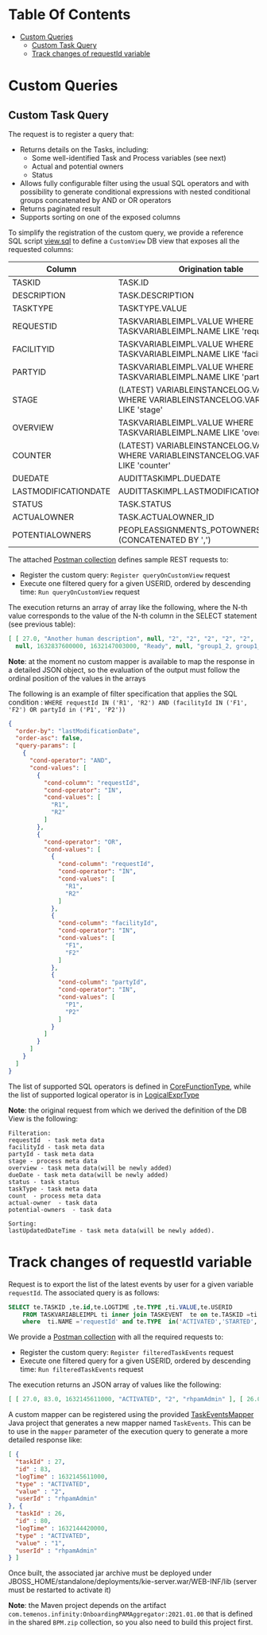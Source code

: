 # Table Of Contents
* [Custom Queries](#custom-queries)
  * [Custom Task Query](#custom-task-query)
  * [Track changes of requestId variable](#track-changes-of-requestid-variable)

# Custom Queries
## Custom Task Query
The request is to register a query that:
* Returns details on the Tasks, including:
  * Some well-identified Task and Process variables (see next)
  * Actual and potential owners
  * Status
* Allows fully configurable filter using the usual SQL operators and with possibility to generate conditional
expressions with nested conditional groups concatenated by AND or OR operators
* Returns paginated result
* Supports sorting on one of the exposed columns

To simplify the registration of the custom query, we provide a reference SQL script [view.sql](./view.sql) to define a 
`CustomView` DB view that exposes all the requested columns:

| Column | Origination table |
|---|---|
| TASKID | TASK.ID |
| DESCRIPTION | TASK.DESCRIPTION |
|TASKTYPE | TASKTYPE.VALUE |
|REQUESTID | TASKVARIABLEIMPL.VALUE WHERE TASKVARIABLEIMPL.NAME LIKE 'requestId' |
|FACILITYID | TASKVARIABLEIMPL.VALUE WHERE TASKVARIABLEIMPL.NAME LIKE 'facilityId' |
|PARTYID | TASKVARIABLEIMPL.VALUE WHERE TASKVARIABLEIMPL.NAME LIKE 'partyId' |
|STAGE | (LATEST) VARIABLEINSTANCELOG.VALUE WHERE VARIABLEINSTANCELOG.VARIABLEID LIKE 'stage' |
|OVERVIEW | TASKVARIABLEIMPL.VALUE WHERE TASKVARIABLEIMPL.NAME LIKE 'overview' |
|COUNTER | (LATEST) VARIABLEINSTANCELOG.VALUE WHERE VARIABLEINSTANCELOG.VARIABLEID LIKE 'counter' |
|DUEDATE | AUDITTASKIMPL.DUEDATE |
|LASTMODIFICATIONDATE | AUDITTASKIMPL.LASTMODIFICATIONDATE|
|STATUS| TASK.STATUS|
|ACTUALOWNER | TASK.ACTUALOWNER_ID|
| POTENTIALOWNERS | PEOPLEASSIGNMENTS_POTOWNERS.ENTITY_ID (CONCATENATED BY ',')|

The attached [Postman collection](./Temenos-CustomView.postman_collection.json) defines sample REST requests to:
* Register the custom query: `Register queryOnCustomView` request
* Execute one filtered query for a given USERID, ordered by descending time: `Run queryOnCustomView` request

The execution returns an array of array like the following, where the N-th value corresponds to the value of the N-th
column in the SELECT statement (see previous table):
```json
[ [ 27.0, "Another human description", null, "2", "2", "2", "2", "2", 
  null, 1632837600000, 1632147003000, "Ready", null, "group1_2, group1_3, rhpamAdmin" ] ]
```
**Note**: at the moment no custom mapper is available to map the response in a detailed JSON object, so the 
evaluation of the output must follow the ordinal position of the values in the arrays

The following is an example of filter specification that applies the SQL condition : 
`WHERE requestId IN ('R1', 'R2') AND (facilityId IN ('F1', 'F2') OR partyId in ('P1', 'P2'))`

```json
{
  "order-by": "lastModificationDate",
  "order-asc": false,
  "query-params": [
    {
      "cond-operator": "AND",
      "cond-values": [
        {
          "cond-column": "requestId",
          "cond-operator": "IN",
          "cond-values": [
            "R1",
            "R2"
          ]
        },
        {
          "cond-operator": "OR",
          "cond-values": [
            {
              "cond-column": "requestId",
              "cond-operator": "IN",
              "cond-values": [
                "R1",
                "R2"
              ]
            },
            {
              "cond-column": "facilityId",
              "cond-operator": "IN",
              "cond-values": [
                "F1",
                "F2"
              ]
            },
            {
              "cond-column": "partyId",
              "cond-operator": "IN",
              "cond-values": [
                "P1",
                "P2"
              ]
            }
          ]
        }
      ]
    }
  ]
}
```

The list of supported SQL operators is defined in [CoreFunctionType](https://github.com/kiegroup/kie-soup/blob/e5c909959888ac498782b447851a824291319cdc/kie-soup-dataset/kie-soup-dataset-api/src/main/java/org/dashbuilder/dataset/filter/CoreFunctionType.java),
while the list of supported logical operator is in [LogicalExprType](https://github.com/kiegroup/kie-soup/blob/e5c909959888ac498782b447851a824291319cdc/kie-soup-dataset/kie-soup-dataset-api/src/main/java/org/dashbuilder/dataset/filter/LogicalExprType.java)

**Note**: the original request from which we derived the definition of the DB View is the following:
```text
Filteration:
requestId  - task meta data
facilityId - task meta data
partyId - task meta data
stage - process meta data
overview - task meta data(will be newly added)
dueDate - task meta data(will be newly added)
status - task status
taskType - task meta data
count  - process meta data
actual-owner  - task data
potential-owners  - task data
 
Sorting:
lastUpdatedDateTime - task meta data(will be newly added).
```
# Track changes of requestId variable
Request is to export the list of the latest events by user for a given variable `requestId`.
The associated query is as follows:
```sql
SELECT te.TASKID ,te.id,te.LOGTIME ,te.TYPE ,ti.VALUE,te.USERID 
    FROM TASKVARIABLEIMPL ti inner join TASKEVENT  te on te.TASKID =ti.TASKID  
    where  ti.NAME ='requestId' and te.TYPE  in('ACTIVATED','STARTED','COMPLETED','ABORTED')
```

We provide a [Postman collection](./Temenos-Events.postman_collection.json) with all the required requests to:
* Register the custom query: `Register filteredTaskEvents` request
* Execute one filtered query for a given USERID, ordered by descending time: `Run filteredTaskEvents` request

The execution returns an JSON array of values like the following:
```json
[ [ 27.0, 83.0, 1632145611000, "ACTIVATED", "2", "rhpamAdmin" ], [ 26.0, 80.0, 1632144420000, "ACTIVATED", "1", "rhpamAdmin" ] ]
```

A custom mapper can be registered using the provided [TaskEventsMapper](./TaskEventsMapper) Java project that generates 
a new mapper named `TaskEvents`. This can be to use in the `mapper` parameter of the execution query to generate a more
detailed response like:
```json
[ {
  "taskId" : 27,
  "id" : 83,
  "logTime" : 1632145611000,
  "type" : "ACTIVATED",
  "value" : "2",
  "userId" : "rhpamAdmin"
}, {
  "taskId" : 26,
  "id" : 80,
  "logTime" : 1632144420000,
  "type" : "ACTIVATED",
  "value" : "1",
  "userId" : "rhpamAdmin"
} ]
```

Once built, the associated jar archive must be deployed under JBOSS_HOME/standalone/deployments/kie-server.war/WEB-INF/lib
(server must be restarted to activate it)

**Note**: the Maven project depends on the artifact `com.temenos.infinity:OnboardingPAMAggregator:2021.01.00` that is defined
in the shared `BPM.zip` collection, so you also need to build this project first.
